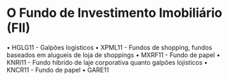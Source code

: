 # O Fundo de Investimento Imobiliário (FII)

• HGLG11 - Galpões logisticos
• XPML11 - Fundos de shopping, fundos baseados em alugueis de loja de shoppings
• MXRF11 - Fundo de papel
• KNRI11 - Fundo hibrido de laje corporativa quanto galpões lojisticos
• KNCR11 - Fundo de papel
• GARE11
